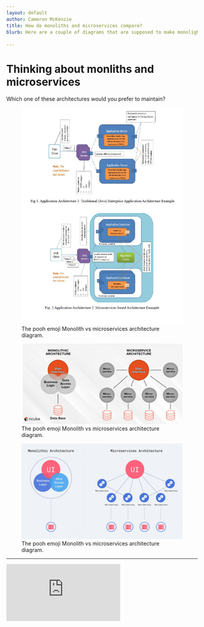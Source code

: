 ```yaml
---
layout: default
author: Cameron McKenzie
title: How do monoliths and microservices compare?
blurb: Here are a couple of diagrams that are supposed to make monolights look bad. I think they do the opposite.

---
```

# Thinking about monliths and microservices

Which one of these architectures would you prefer to maintain?

<figure class="figure">
  <img src='/assets/monlith01.jpg' alt="Microservices Monoliths pooh" class="img-fluid mx-auto d-block img-thumbnail rounded " >
  <figcaption class="figure-caption">The pooh emoji Monolith vs microservices architecture diagram.</figcaption>
</figure>

<figure class="figure">
  <img src='/assets/monlith02.jpg' alt="Microservices Monoliths pooh" class="img-fluid mx-auto d-block img-thumbnail rounded " >
  <figcaption class="figure-caption">The pooh emoji Monolith vs microservices architecture diagram.</figcaption>
</figure>

<figure class="figure">
  <img src='/assets/monlith03.jpg' alt="Microservices Monoliths pooh" class="img-fluid mx-auto d-block img-thumbnail rounded " >
  <figcaption class="figure-caption">The pooh emoji Monolith vs microservices architecture diagram.</figcaption>
</figure>



<hr/>

<iframe  src="https://www.youtube.com/embed/3yBIRmUJhio" frameborder="0" allow="accelerometer; autoplay; clipboard-write; encrypted-media; gyroscope; picture-in-picture" allowfullscreen></iframe> 
